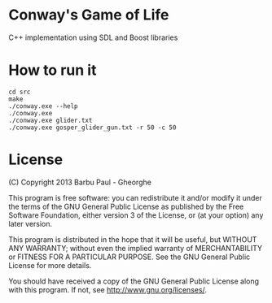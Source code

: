 Conway's Game of Life
=====================

C++ implementation using SDL and Boost libraries

How to run it
=============

```
cd src
make
./conway.exe --help
./conway.exe
./conway.exe glider.txt
./conway.exe gosper_glider_gun.txt -r 50 -c 50
```

License
=======

(C) Copyright 2013 Barbu Paul - Gheorghe

This program is free software: you can redistribute it and/or modify
it under the terms of the GNU General Public License as published by
the Free Software Foundation, either version 3 of the License, or
(at your option) any later version.

This program is distributed in the hope that it will be useful,
but WITHOUT ANY WARRANTY; without even the implied warranty of
MERCHANTABILITY or FITNESS FOR A PARTICULAR PURPOSE.  See the
GNU General Public License for more details.

You should have received a copy of the GNU General Public License
along with this program.  If not, see <http://www.gnu.org/licenses/>.
